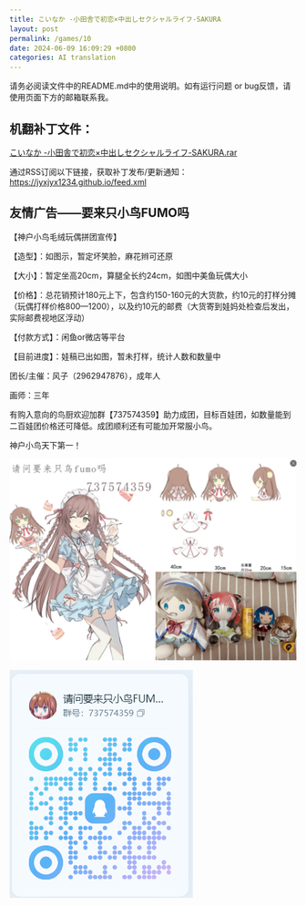 ```yaml
---
title: こいなか -小田舎で初恋×中出しセクシャルライフ-SAKURA
layout: post
permalink: /games/10
date: 2024-06-09 16:09:29 +0800
categories: AI translation
---
```



请务必阅读文件中的README.md中的使用说明。如有运行问题 or bug反馈，请使用页面下方的邮箱联系我。

## 机翻补丁文件：

[こいなか -小田舎で初恋×中出しセクシャルライフ-SAKURA.rar](../resources/%E3%81%93%E3%81%84%E3%81%AA%E3%81%8B%20-%E5%B0%8F%E7%94%B0%E8%88%8E%E3%81%A7%E5%88%9D%E6%81%8B%C3%97%E4%B8%AD%E5%87%BA%E3%81%97%E3%82%BB%E3%82%AF%E3%82%B7%E3%83%A3%E3%83%AB%E3%83%A9%E3%82%A4%E3%83%95-SAKURA.rar)

 

通过RSS订阅以下链接，获取补丁发布/更新通知：https://jyxjyx1234.github.io/feed.xml

## 友情广告——要来只小鸟FUMO吗

【神户小鸟毛绒玩偶拼团宣传】

【造型】：如图示，暂定坏笑脸，麻花辫可还原

【大小】：暂定坐高20cm，算腿全长约24cm，如图中美鱼玩偶大小

【价格】：总花销预计180元上下，包含约150-160元的大货款，约10元的打样分摊（玩偶打样价格800—1200），以及约10元的邮费（大货寄到娃妈处检查后发出，实际邮费视地区浮动）

【付款方式】：闲鱼or微店等平台

【目前进度】：娃稿已出如图，暂未打样，统计人数和数量中

团长/主催：风子（2962947876），成年人

画师：三年

有购入意向的鸟厨欢迎加群【737574359】助力成团，目标百娃团，如数量能到二百娃团价格还可降低。成团顺利还有可能加开常服小鸟。

神户小鸟天下第一！

![稿图.png](../img/广告/小鸟稿图.png)

![群号.png](../img/广告/群号.png)
